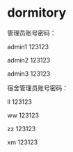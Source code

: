 # dormitory
管理员账号密码：

admin1     123123

admin2     123123

admin3     123123



宿舍管理员账号密码：

ll   123123

ww   123123

zz   123123

xm   123123

